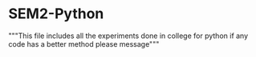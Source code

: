 # SEM2-Python
"""This file includes all the experiments done in college for python if any code has a better method please message"""